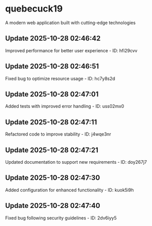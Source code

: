 # quebecuck19
A modern web application built with cutting-edge technologies

## Update 2025-10-28 02:46:42
Improved performance for better user experience - ID: hfi29cvv


## Update 2025-10-28 02:46:51
Fixed bug to optimize resource usage - ID: hc7y8s2d


## Update 2025-10-28 02:47:01
Added tests with improved error handling - ID: uss02mx0


## Update 2025-10-28 02:47:11
Refactored code to improve stability - ID: j4wqe3nr


## Update 2025-10-28 02:47:21
Updated documentation to support new requirements - ID: doy267j7


## Update 2025-10-28 02:47:30
Added configuration for enhanced functionality - ID: kuok5i9h


## Update 2025-10-28 02:47:40
Fixed bug following security guidelines - ID: 2dv6iyy5

